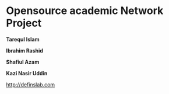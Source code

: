 # Opensource academic Network Project #

**Tarequl Islam**

**Ibrahim Rashid**

**Shafiul Azam**

**Kazi Nasir Uddin**


http://definslab.com
